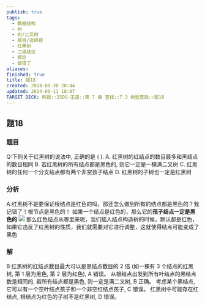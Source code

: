 ```yaml
---
publish: true
tags:
  - 数据结构
  - 树
  - 树/二叉树
  - 题目/选择题
  - 红黑树
  - 二级结论
  - 概念
  - 做错了
aliases: 
finished: true
title: 题18
created: 2024-08-30 20:44
updated: 2024-09-11 18:07
TARGET DECK: 刷题::25DS-王道::第 7 章 查找::7.3 树型查找::题18
---
```

## 题18
### 题目
Q:下列关于红黑树的说法中, 正确的是 ( ).
A. 红黑树的红结点的数目最多和黑结点的数目相同
B. 若红黑树的所有结点都是黑色的, 则它一定是一棵满二叉树
C. 红黑树的任何一个分支结点都有两个非空孩子结点
D. 红黑树的子树也一定是红黑树
### 分析
A:红黑树不是要保证根结点是红色的吗，那还怎么做到所有的结点都是黑色的？我记错了！根节点是黑色的！
如果一个结点是红色的，那么它的**孩子结点一定是黑色的**
![](https://img.hwenyi.tech/202409120208854.webp)
那么红色结点从哪里来呢，我们插入结点构造树的时候，默认都是红色，如果它违反了红黑树的性质，我们就需要对它进行调整，这就使得结点可能变成了黑色
### 解
B
红黑树的红结点数目最大可以是黑结点数目的 2 倍 (如一棵有 3 个结点的红黑树, 第 1 层为黑色, 第 2 层为红色), A 错误。
从根结点出发到所有叶结点的黑结点数是相同的, 若所有结点都是黑色, 则一定是满二叉树, B 正确。
考虑某个黑结点, 它可以有一个空叶结点孩子和一个非空红结点孩子, C 错误。
红黑树中可能存在红结点, 根结点为红色的子树不是红黑树, D 错误。


